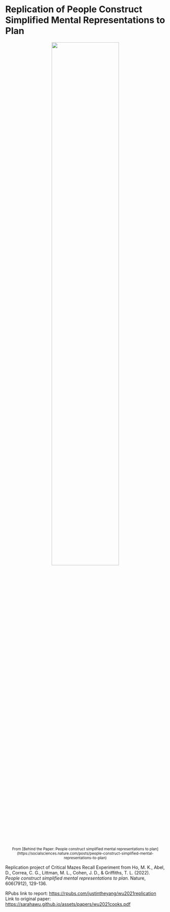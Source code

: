 # Replication of People Construct Simplified Mental Representations to Plan

<p align="center" style="font-size: smaller">
  <img width="65%" src="https://github.com/psych251/ho2022/assets/51468707/257ed673-e6dc-4538-bc0f-d6955184123b"></img><br/>
  From [Behind the Paper: People construct simplified mental representations to plan](https://socialsciences.nature.com/posts/people-construct-simplified-mental-representations-to-plan)
</p>

Replication project of Critical Mazes Recall Experiment from Ho, M. K., Abel, D., Correa, C. G., Littman, M. L., Cohen, J. D., & Griffiths, T. L. (2022). *People construct simplified mental representations to plan.* Nature, 606(7912), 129-136.

RPubs link to report: https://rpubs.com/justintheyang/wu2021replication <br>
Link to original paper: https://sarahawu.github.io/assets/papers/wu2021cooks.pdf

